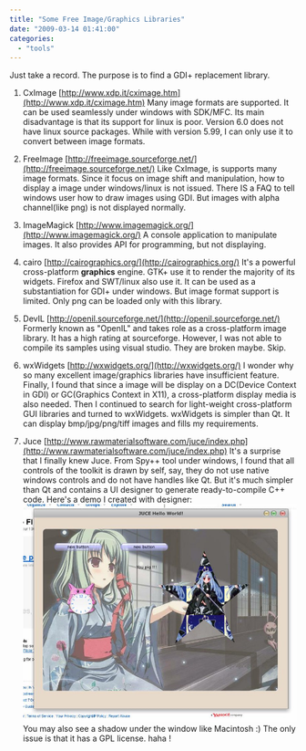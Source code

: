 ```yaml
---
title: "Some Free Image/Graphics Libraries"
date: "2009-03-14 01:41:00"
categories: 
  - "tools"
---
```


Just take a record. The purpose is to find a GDI+ replacement library.

1. CxImage [http://www.xdp.it/cximage.htm](http://www.xdp.it/cximage.htm) Many image formats are supported. It can be used seamlessly under windows with SDK/MFC. Its main disadvantage is that its support for linux is poor. Version 6.0 does not have linux source packages. While with version 5.99, I can only use it to convert between image formats.

2. FreeImage [http://freeimage.sourceforge.net/](http://freeimage.sourceforge.net/) Like CxImage, is supports many image formats. Since it focus on image shift and manipulation, how to display a image under windows/linux is not issued. There IS a FAQ to tell windows user how to draw images using GDI. But images with alpha channel(like png) is not displayed normally.

3. ImageMagick [http://www.imagemagick.org/](http://www.imagemagick.org/) A console application to manipulate images. It also provides API for programming, but not displaying.

4. cairo [http://cairographics.org/](http://cairographics.org/) It's a powerful cross-platform **graphics** engine. GTK+ use it to render the majority of its widgets. Firefox and SWT/linux also use it. It can be used as a substantiation for GDI+ under windows. But image format support is limited. Only png can be loaded only with this library.

5. DevIL [http://openil.sourceforge.net/](http://openil.sourceforge.net/) Formerly known as "OpenIL" and takes role as a cross-platform image library. It has a high rating at sourceforge. However, I was not able to compile its samples using visual studio. They are broken maybe. Skip.

6. wxWidgets [http://wxwidgets.org/](http://wxwidgets.org/) I wonder why so many excellent image/graphics libraries have insufficient feature. Finally, I found that since a image will be display on a DC(Device Context in GDI) or GC(Graphics Context in X11), a cross-platform display media is also needed. Then I continued to search for light-weight cross-platform GUI libraries and turned to wxWidgets. wxWidgets is simpler than Qt. It can display bmp/jpg/png/tiff images and fills my requirements.

7. Juce [http://www.rawmaterialsoftware.com/juce/index.php](http://www.rawmaterialsoftware.com/juce/index.php) It's a surprise that I finally knew Juce. From Spy++ tool under windows, I found that all controls of the toolkit is drawn by self, say, they do not use native windows controls and do not have handles like Qt. But it's much simpler than Qt and contains a UI designer to generate ready-to-compile C++ code. Here's a demo I created with designer: ![juce_demo](../../images/2009/juce_demo.jpg) You may also see a shadow under the window like Macintosh :) The only issue is that it has a GPL license. haha !
